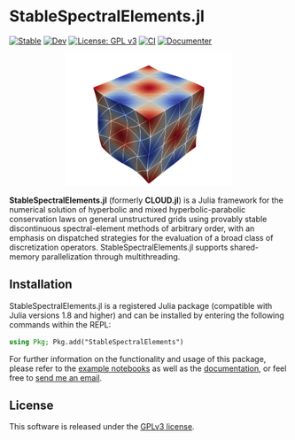 # StableSpectralElements.jl

[![Stable](https://img.shields.io/badge/docs-stable-blue.svg)](https://tjbmontoya.com/StableSpectralElements.jl/stable/) [![Dev](https://img.shields.io/badge/docs-dev-blue.svg)](https://tjbmontoya.com/StableSpectralElements.jl/dev/) [![License: GPL v3](https://img.shields.io/badge/License-GPLv3-blue.svg)](https://www.gnu.org/licenses/gpl-3.0)
[![CI](https://github.com/tristanmontoya/StableSpectralElements.jl/actions/workflows/ci.yml/badge.svg)](https://github.com/tristanmontoya/StableSpectralElements.jl/actions/workflows/ci.yml) [![Documenter](https://github.com/tristanmontoya/StableSpectralElements.jl/actions/workflows/documenter.yml/badge.svg)](https://github.com/tristanmontoya/StableSpectralElements.jl/actions/workflows/documenter.yml) 
<p align=center>
<img src="docs/src/assets/visualization.png" alt="drawing" style="width:300px;"/>

**StableSpectralElements.jl** (formerly **CLOUD.jl**) is a Julia framework for the numerical solution of hyperbolic and mixed hyperbolic-parabolic conservation laws on general unstructured grids using provably stable discontinuous spectral-element methods of arbitrary order, with an emphasis on dispatched strategies for the evaluation of a broad class of discretization operators. StableSpectralElements.jl supports shared-memory parallelization through multithreading. 

## Installation

StableSpectralElements.jl is a registered Julia package (compatible with Julia versions 1.8 and higher) and can be installed by entering the following commands within the REPL:
```julia
using Pkg; Pkg.add("StableSpectralElements")
```

For further information on the functionality and usage of this package, please refer to the [example notebooks](https://github.com/tristanmontoya/StableSpectralElements.jl/tree/main/examples/) as well as the [documentation](https://tjbmontoya.com/StableSpectralElements.jl/dev/), or feel free to [send me an email](mailto:tristan.montoya@mail.utoronto.ca).


## License

This software is released under the [GPLv3 license](https://www.gnu.org/licenses/gpl-3.0.en.html).